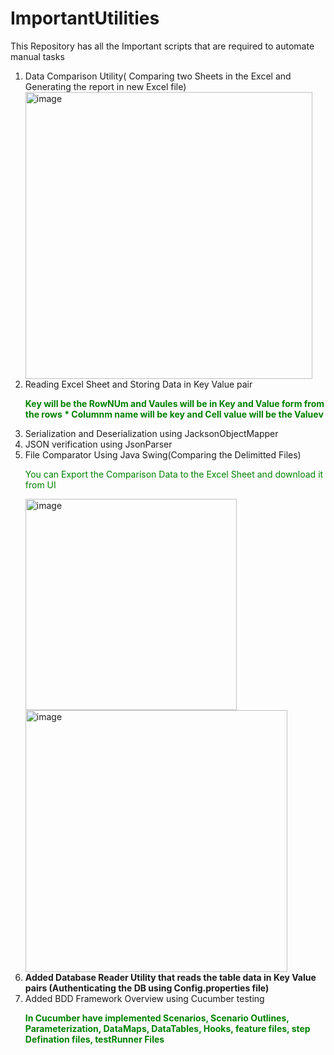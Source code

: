 # ImportantUtilities
This Repository has all the Important scripts that are required to automate manual tasks

<ol>
  <li>Data Comparison Utility( Comparing two Sheets in the Excel and Generating the report in new Excel file)</li>
  <img width="459" alt="image" src="https://github.com/ankush1691/ImportantUtilities/assets/105119427/c8ec164b-c492-4661-99cc-f625713f38d1">
  <li>Reading Excel Sheet and Storing Data in Key Value pair</li>
  <p style="color: green;"><strong>Key will be the RowNUm and Vaules will be in Key and Value form from the rows
 * Columnm name will be key and Cell value will be the Valuev</strong></p>
 <li>Serialization and Deserialization using JacksonObjectMapper</li>
 <li>JSON verification using JsonParser</li>
 <li>File Comparator Using Java Swing(Comparing the Delimitted Files)</li>
 <p style="color: green;">You can Export the Comparison Data to the Excel Sheet and download it from UI</p>
 <img width="338" alt="image" src="https://github.com/ankush1691/ImportantUtilities/assets/105119427/88d5040d-1f3b-4c01-9f34-b27457ec794e">
 <img width="419" alt="image" src="https://github.com/ankush1691/ImportantUtilities/assets/105119427/ae97e4c5-2432-4b9e-92d9-e5580604fcad">
 <li><strong>Added Database Reader Utility that reads the table data in Key Value pairs (Authenticating the DB using Config.properties file)</strong></li>
<li>Added BDD Framework Overview using Cucumber testing</li>
  <p style="color: green;"><strong>In Cucumber have implemented Scenarios, Scenario Outlines, Parameterization, DataMaps, DataTables, Hooks, feature files, step Defination files, testRunner Files<strong> </p>
</ol>
